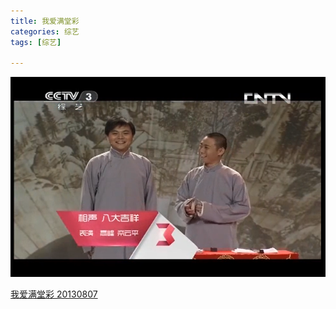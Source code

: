 ```yaml
---
title: 我爱满堂彩
categories: 综艺
tags: [综艺]

---
```


![](https://raw.githubusercontent.com/rhenginium/image/main/20210324215555.png)

[我爱满堂彩 20130807 ](https://www.bilibili.com/video/BV14b411P7qr?p=30)

